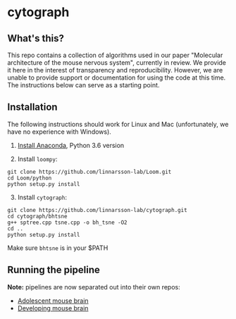 
# cytograph

## What's this?

This repo contains a collection of algorithms used in our paper "Molecular architecture of the mouse nervous system", currently in review. We provide it here in the interest of transparency and reproducibility. However, we are unable to provide support or documentation for using the code at this time. The instructions below can serve as a starting point.

## Installation

The following instructions should work for Linux and Mac (unfortunately, we have no 
experience with Windows).

1. [Install Anaconda](https://www.continuum.io/downloads), Python 3.6 version

2. Install `loompy`:

```
git clone https://github.com/linnarsson-lab/Loom.git
cd Loom/python
python setup.py install
```

3. Install `cytograph`:

```
git clone https://github.com/linnarsson-lab/cytograph.git
cd cytograph/bhtsne
g++ sptree.cpp tsne.cpp -o bh_tsne -O2
cd ..
python setup.py install
```

Make sure `bhtsne` is in your $PATH

## Running the pipeline

**Note:** pipelines are now separated out into their own repos:

* [Adolescent mouse brain](https://github.com/linnarsson-lab/adolescent-mouse)
* [Developing mouse brain](https://github.com/linnarsson-lab/development-mouse)


